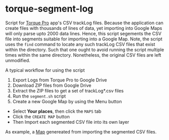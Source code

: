 # torque-segment-log
Script for [Torque Pro](https://play.google.com/store/apps/details?id=org.prowl.torque) app's CSV trackLog files.  Because the application can create files with thousands of lines of data, yet importing into Google Maps will only parse upto 2000 data lines. Hence, this script segements the CSV file into segments suitable for importing into a Google Map.  Note, the script uses the `find` command to locate any such trackLog CSV files that exist within the directory.  Such that one ought to avoid running the script multiple times within the same directory.  Nonetheless, the original CSV files are left unmodified.

A typical workflow for using the script
1. Export Logs from Torque Pro to Google Drive
2. Download ZIP files from Google Drive
3. Extract the ZIP files to get a set of trackLog\*.csv files
4. Run the `segment.sh` script
5. Create a new Google Map by using the Menu button
* Select **Your places**, then click the `MAPS` tab
* Click the `CREATE MAP` button
* Then Import each segmented CSV file into its own layer

As example, a [Map](https://drive.google.com/open?id=1ducy-lCxYeF5YNEDQxqLN0Ntts7C0L_N&usp=sharing) genereated from importing the segmented CSV files.

